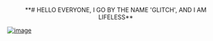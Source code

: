 <p align="center">
**# HELLO EVERYONE, I GO BY THE NAME 'GLITCH', AND I AM LIFELESS**

[![image](https://www.linkpicture.com/q/20220813_083111-06.jpeg)](https://www.linkpicture.com/q/20220813_083111-06.jpeg)
</p>
